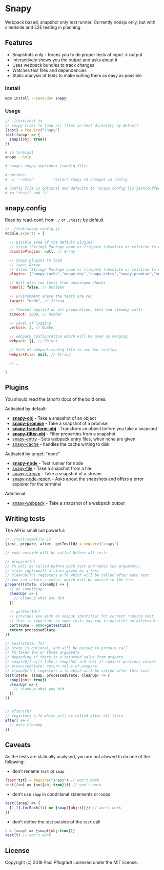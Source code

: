 # Snapy

Webpack based, snapshot only test runner.
Currently nodejs only, but with clientside and E2E testing in planning.

## Features
- Snapshots only - forces you to do proper tests of input -> output
- Interactively shows you the output and asks about it
- Uses webpack bundles to track changes
- Watches test files and dependencies
- Static analysis of tests to make writing them as easy as possible


### Install
```sh
npm install --save-dev snapy
```

### Usage
```js
// ./test/test.js
// snapy tries to load all files in test directory by default
{test} = require("snapy")
test((snap) => {
  snap({obj: true})
})
```
```sh
# in terminal
snapy --help

# usage: snapy <options> (config file)

# options:
# -w, --watch         restart snapy on changes in config

# config file is optional and defaults to "snapy.config.[js|json|coffee|ts]"
# in "test/" and "/"
```

## snapy.config
Read by [read-conf](https://github.com/paulpflug/read-conf), from `./` or `./test/` by default.
```js
// ./test/snapy.config.js
module.exports = {

  // Disable some of the default plugins
  // $item (String) Package name or filepath (absolute or relative to cwd) of plugin
  disablePlugins: null, // Array

  // Snapy plugins to load
  // type: Array
  // $item (String) Package name or filepath (absolute or relative to cwd) of plugin
  plugins: ["snapy-cache","snapy-obj","snapy-entry","snapy-promise","snapy-transform-obj","snapy-filter-obj"],

  // Will also run tests from unchanged chunks
  runAll: false, // Boolean

  // Environment where the tests are run
  target: "node", // String

  // Timeout applied on all preparation, test and cleanup calls
  timeout: 2000, // Number

  // Level of logging
  verbose: 1, // Number

  // webpack configuration which will be used by merging
  webpack: {}, // Object

  // Path of webpack.config file to use for testing
  webpackFile: null, // String

  // …

}
```

## Plugins

You should read the (short) docs of the bold ones.

Activated by default:
- **[snapy-obj](https://github.com/snapyjs/snapy-obj)** - Take a snapshot of an object
- **[snapy-promise](https://github.com/snapyjs/snapy-promise)** - Take a snapshot of a promise
- **[snapy-transform-obj](https://github.com/snapyjs/snapy-transform-obj)** - Transform an object before you take a snapshot
- **[snapy-filter-obj](https://github.com/snapyjs/snapy-filter-obj)** - Filter properties from a snapshot
- [snapy-entry](https://github.com/snapyjs/snapy-entry) - Sets webpack entry files, when none are given
- [snapy-cache](https://github.com/snapyjs/snapy-cache) - handles the cache writing to disk

Activated by target: "node"
- **[snapy-node](https://github.com/snapyjs/snapy-node)** - Test runner for node
- [snapy-file](https://github.com/snapyjs/snapy-file) - Take a snapshot from a file
- [snapy-stream](https://github.com/snapyjs/snapy-stream) - Take a snapshot of a stream
- [snapy-node-report](https://github.com/snapyjs/snapy-node-report) - Asks about the snapshots and offers a error explorer for the terminal

Additional
- [snapy-webpack](https://github.com/snapyjs/snapy-webpack) - Take a snapshot of a webpack output

## Writing tests
The API is small but powerful:
```js
// ./test/someFile.js
{test, prepare, after, getTestId} = require("snapy")

// code outside will be called before all tests

// prepare(fn)
// fn will be called before each test and takes two arguments:
// state (optional) a state given by a test
// cleanUp(fn) registers a fn which will be called after each test
// you can return a value, which will be passed to the test
prepare((state, cleanUp) => {
  // do something
  cleanUp( => {
    // cleanup what you did
  })
  
  // getTestId()
  // provides you with an unique identifier for current running test
  // this is important as some tests may run in parallel on different threads
  portToUse = 8080+getTestId()
  return processedState
})

// test(state, fn)
// state is optional, and will be passed to prepare call
// fn takes two or three arguments
// depending if there is a returned value from prepare
// snap(obj) will take a snapshot and test it against previous values
// processedState: return value of prepare
// cleanUp(fn) registers a fn which will be called after this test
test(state, (snap, processedState, cleanUp) => {
  snap({obj: true})
  cleanUp( => {
    // cleanup what you did
  })
})


// after(fn)
// registers a fn which will be called after all tests
after( => {
  // more cleanUp
})
```

## Caveats
As the tests are statically analysed, you are not allowed to do one of the following:
- don't rename `test` or `snap`
```js
{test:tst} = require("snapy") // won't work
test((sn) => {sn({obj:true})}) // won't work
```
- don't use `snap` in conditional statements or loops
```js
test((snap) => {
  [1,2].forEach((i) => {snap({obj:i})}) // won't work
})
```
- don't define the test outside of the `test` call
```js
t = (snap) => {snap({obj:true})}
test(t) // won't work
```

## License
Copyright (c) 2018 Paul Pflugradt
Licensed under the MIT license.
